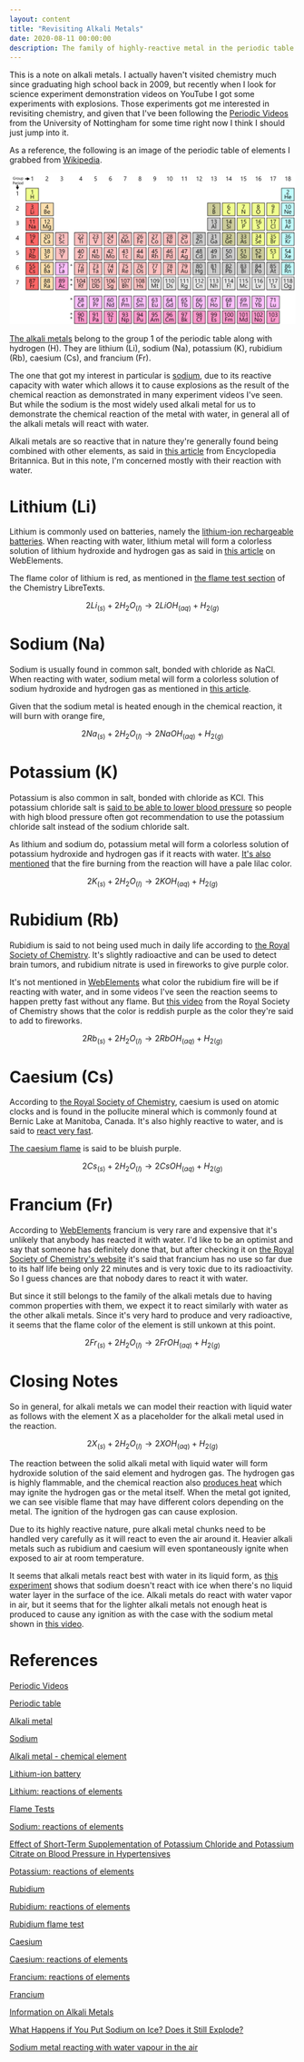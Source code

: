 ```yaml
---
layout: content
title: "Revisiting Alkali Metals"
date: 2020-08-11 00:00:00
description: The family of highly-reactive metal in the periodic table
---
```


This is a note on alkali metals. I actually haven't visited chemistry much since graduating high school back in 2009, but recently when I look for science experiment demonstration videos on YouTube I got some experiments with explosions. Those experiments got me interested in revisiting chemistry, and given that I've been following the [Periodic Videos](http://www.periodicvideos.com/) from the University of Nottingham for some time right now I think I should just jump into it.

As a reference, the following is an image of the periodic table of elements I grabbed from [Wikipedia](https://en.wikipedia.org/wiki/Periodic_table).

![The Periodic Table](/images/posts/periodic-table.svg)

[The alkali metals](https://en.wikipedia.org/wiki/Alkali_metal) belong to the group 1 of the periodic table along with hydrogen (H). They are lithium (Li), sodium (Na), potassium (K), rubidium (Rb), caesium (Cs), and francium (Fr).

The one that got my interest in particular is [sodium](https://en.wikipedia.org/wiki/Sodium), due to its reactive capacity with water which allows it to cause explosions as the result of the chemical reaction as demonstrated in many experiment videos I've seen. But while the sodium is the most widely used alkali metal for us to demonstrate the chemical reaction of the metal with water, in general all of the alkali metals will react with water.

Alkali metals are so reactive that in nature they're generally found being combined with other elements, as said in [this article](https://www.britannica.com/science/alkali-metal) from Encyclopedia Britannica. But in this note, I'm concerned mostly with their reaction with water.

# Lithium (Li)

Lithium is commonly used on batteries, namely the [lithium-ion rechargeable batteries](https://en.wikipedia.org/wiki/Lithium-ion_battery). When reacting with water, lithium metal will form a colorless solution of lithium hydroxide and hydrogen gas as said in [this article](https://www.webelements.com/lithium/chemistry.html) on WebElements.

The flame color of lithium is red, as mentioned in [the flame test section](https://chem.libretexts.org/Bookshelves/Inorganic_Chemistry/Modules_and_Websites_(Inorganic_Chemistry)/Descriptive_Chemistry/Elements_Organized_by_Block/1_s-Block_Elements/Group__1%3A_The_Alkali_Metals/2Reactions_of_the_Group_1_Elements/Flame_Tests) of the Chemistry LibreTexts.

$$
2Li_{(s)} + 2H_{2}O_{(l)} \to 2LiOH_{(aq)} + H_{2(g)}
$$

# Sodium (Na)

Sodium is usually found in common salt, bonded with chloride as NaCl. When reacting with water, sodium metal will form a colorless solution of sodium hydroxide and hydrogen gas as mentioned in [this article](https://www.webelements.com/sodium/chemistry.html).

Given that the sodium metal is heated enough in the chemical reaction, it will burn with orange fire,

$$
2Na_{(s)} + 2H_{2}O_{(l)} \to 2NaOH_{(aq)} + H_{2(g)}
$$

# Potassium (K)

Potassium is also common in salt, bonded with chloride as KCl. This potassium chloride salt is [said to be able to lower blood pressure](https://www.ahajournals.org/doi/full/10.1161/01.HYP.0000158264.36590.19) so people with high blood pressure often got recommendation to use the potassium chloride salt instead of the sodium chloride salt.

As lithium and sodium do, potassium metal will form a colorless solution of potassium hydroxide and hydrogen gas if it reacts with water. [It's also mentioned](https://www.webelements.com/potassium/chemistry.html) that the fire burning from the reaction will have a pale lilac color.

$$
2K_{(s)} + 2H_{2}O_{(l)} \to 2KOH_{(aq)} + H_{2(g)}
$$

# Rubidium (Rb)

Rubidium is said to not being used much in daily life according to [the Royal Society of Chemistry](https://www.rsc.org/periodic-table/element/37/rubidium). It's slightly radioactive and can be used to detect brain tumors, and rubidium nitrate is used in fireworks to give purple color.

It's not mentioned in [WebElements](https://www.webelements.com/rubidium/chemistry.html) what color the rubidium fire will be if reacting with water, and in some videos I've seen the reaction seems to happen pretty fast without any flame. But [this video](https://www.youtube.com/watch?v=JSUhzcVnuOg) from the Royal Society of Chemistry shows that the color is reddish purple as the color they're said to add to fireworks.

$$
2Rb_{(s)} + 2H_{2}O_{(l)} \to 2RbOH_{(aq)} + H_{2(g)}
$$

# Caesium (Cs)

According to [the Royal Society of Chemistry](https://www.rsc.org/periodic-table/element/55/caesium), caesium is used on atomic clocks and is found in the pollucite mineral which is commonly found at Bernic Lake at Manitoba, Canada. It's also highly reactive to water, and is said to [react very fast](https://www.webelements.com/caesium/chemistry.html).

[The caesium flame](https://chem.libretexts.org/Bookshelves/Inorganic_Chemistry/Modules_and_Websites_(Inorganic_Chemistry)/Descriptive_Chemistry/Elements_Organized_by_Block/1_s-Block_Elements/Group__1%3A_The_Alkali_Metals/2Reactions_of_the_Group_1_Elements/Flame_Tests) is said to be bluish purple.

$$
2Cs_{(s)} + 2H_{2}O_{(l)} \to 2CsOH_{(aq)} + H_{2(g)}
$$

# Francium (Fr)

According to [WebElements](https://www.webelements.com/francium/chemistry.html) francium is very rare and expensive that it's unlikely that anybody has reacted it with water. I'd like to be an optimist and say that someone has definitely done that, but after checking it on [the Royal Society of Chemistry's website](https://www.rsc.org/periodic-table/element/87/francium) it's said that francium has no use so far due to its half life being only 22 minutes and is very toxic due to its radioactivity. So I guess chances are that nobody dares to react it with water.

But since it still belongs to the family of the alkali metals due to having common properties with them, we expect it to react similarly with water as the other alkali metals. Since it's very hard to produce and very radioactive, it seems that the flame color of the element is still unkown at this point.

$$
2Fr_{(s)} + 2H_{2}O_{(l)} \to 2FrOH_{(aq)} + H_{2(g)}
$$

# Closing Notes

So in general, for alkali metals we can model their reaction with liquid water as follows with the element X as a placeholder for the alkali metal used in the reaction.

$$
2X_{(s)} + 2H_{2}O_{(l)} \to 2XOH_{(aq)} + H_{2(g)}
$$

The reaction between the solid alkali metal with liquid water will form hydroxide solution of the said element and hydrogen gas. The hydrogen gas is highly flammable, and the chemical reaction also [produces heat](https://ehs.stanford.edu/reference/information-alkali-metals) which may ignite the hydrogen gas or the metal itself. When the metal got ignited, we can see visible flame that may have different colors depending on the metal. The ignition of the hydrogen gas can cause explosion.

Due to its highly reactive nature, pure alkali metal chunks need to be handled very carefully as it will react to even the air around it. Heavier alkali metals such as rubidium and caesium will even spontaneously ignite when exposed to air at room temperature.

It seems that alkali metals react best with water in its liquid form, as [this experiment](https://www.youtube.com/watch?v=7Zx_HWZEBwI) shows that sodium doesn't react with ice when there's no liquid water layer in the surface of the ice. Alkali metals do react with water vapor in air, but it seems that for the lighter alkali metals not enough heat is produced to cause any ignition as with the case with the sodium metal shown in [this video](https://www.youtube.com/watch?v=uqkL3_dasg4).

# References

[Periodic Videos](http://www.periodicvideos.com/)

[Periodic table](https://en.wikipedia.org/wiki/Periodic_table)

[Alkali metal](https://en.wikipedia.org/wiki/Alkali_metal)

[Sodium](https://en.wikipedia.org/wiki/Sodium)

[Alkali metal - chemical element](https://www.britannica.com/science/alkali-metal)

[Lithium-ion battery](https://en.wikipedia.org/wiki/Lithium-ion_battery)

[Lithium: reactions of elements](https://www.webelements.com/lithium/chemistry.html)

[Flame Tests](https://chem.libretexts.org/Bookshelves/Inorganic_Chemistry/Modules_and_Websites_(Inorganic_Chemistry)/Descriptive_Chemistry/Elements_Organized_by_Block/1_s-Block_Elements/Group__1%3A_The_Alkali_Metals/2Reactions_of_the_Group_1_Elements/Flame_Tests)

[Sodium: reactions of elements](https://www.webelements.com/sodium/chemistry.html)

[Effect of Short-Term Supplementation of Potassium Chloride and Potassium Citrate on Blood Pressure in Hypertensives](https://www.ahajournals.org/doi/full/10.1161/01.HYP.0000158264.36590.19)

[Potassium: reactions of elements](https://www.webelements.com/potassium/chemistry.html)

[Rubidium](https://www.rsc.org/periodic-table/element/37/rubidium)

[Rubidium: reactions of elements](https://www.webelements.com/rubidium/chemistry.html)

[Rubidium flame test](https://www.youtube.com/watch?v=JSUhzcVnuOg)

[Caesium](https://www.rsc.org/periodic-table/element/55/caesium)

[Caesium: reactions of elements](https://www.webelements.com/caesium/chemistry.html)

[Francium: reactions of elements](https://www.webelements.com/francium/chemistry.html)

[Francium](https://www.rsc.org/periodic-table/element/87/francium)

[Information on Alkali Metals](https://ehs.stanford.edu/reference/information-alkali-metals)

[What Happens if You Put Sodium on Ice? Does it Still Explode?](https://www.youtube.com/watch?v=7Zx_HWZEBwI)

[Sodium metal reacting with water vapour in the air](https://www.youtube.com/watch?v=uqkL3_dasg4)
